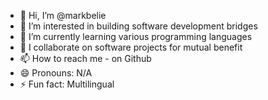 - 👋 Hi, I’m @markbelie
- 👀 I’m interested in building software development bridges
- 🌱 I’m currently learning various programming languages
- 💞️ I collaborate on software projects for mutual benefit
- 📫 How to reach me - on Github
- 😄 Pronouns: N/A
- ⚡ Fun fact: Multilingual

<!---
markbelie/markbelie is a ✨ special ✨ repository because its `README.md` (this file) appears on your GitHub profile.
You can click the Preview link to take a look at your changes.
--->
